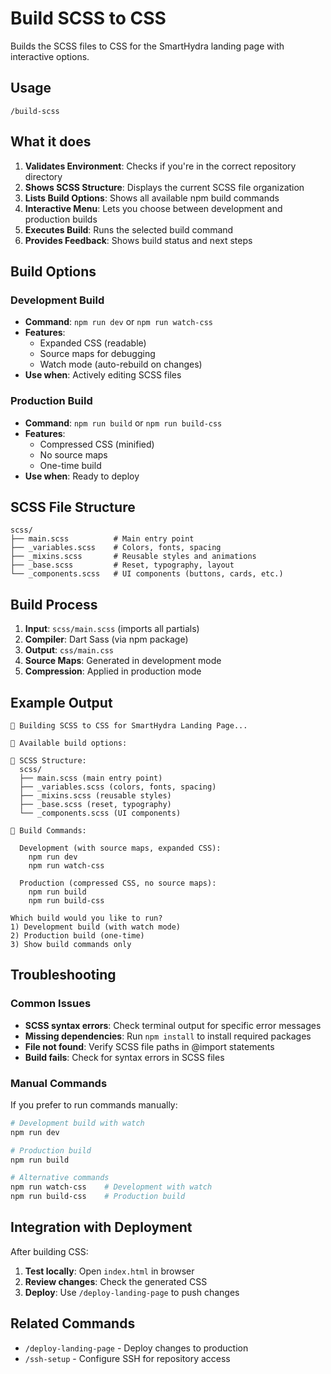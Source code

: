 # Build SCSS to CSS

Builds the SCSS files to CSS for the SmartHydra landing page with interactive options.

## Usage

```
/build-scss
```

## What it does

1. **Validates Environment**: Checks if you're in the correct repository directory
2. **Shows SCSS Structure**: Displays the current SCSS file organization
3. **Lists Build Options**: Shows all available npm build commands
4. **Interactive Menu**: Lets you choose between development and production builds
5. **Executes Build**: Runs the selected build command
6. **Provides Feedback**: Shows build status and next steps

## Build Options

### Development Build
- **Command**: `npm run dev` or `npm run watch-css`
- **Features**: 
  - Expanded CSS (readable)
  - Source maps for debugging
  - Watch mode (auto-rebuild on changes)
- **Use when**: Actively editing SCSS files

### Production Build
- **Command**: `npm run build` or `npm run build-css`
- **Features**:
  - Compressed CSS (minified)
  - No source maps
  - One-time build
- **Use when**: Ready to deploy

## SCSS File Structure

```
scss/
├── main.scss          # Main entry point
├── _variables.scss    # Colors, fonts, spacing
├── _mixins.scss       # Reusable styles and animations
├── _base.scss         # Reset, typography, layout
└── _components.scss   # UI components (buttons, cards, etc.)
```

## Build Process

1. **Input**: `scss/main.scss` (imports all partials)
2. **Compiler**: Dart Sass (via npm package)
3. **Output**: `css/main.css`
4. **Source Maps**: Generated in development mode
5. **Compression**: Applied in production mode

## Example Output

```
🎨 Building SCSS to CSS for SmartHydra Landing Page...

🔧 Available build options:

📁 SCSS Structure:
  scss/
  ├── main.scss (main entry point)
  ├── _variables.scss (colors, fonts, spacing)
  ├── _mixins.scss (reusable styles)
  ├── _base.scss (reset, typography)
  └── _components.scss (UI components)

🚀 Build Commands:

  Development (with source maps, expanded CSS):
    npm run dev
    npm run watch-css

  Production (compressed CSS, no source maps):
    npm run build
    npm run build-css

Which build would you like to run?
1) Development build (with watch mode)
2) Production build (one-time)
3) Show build commands only
```

## Troubleshooting

### Common Issues
- **SCSS syntax errors**: Check terminal output for specific error messages
- **Missing dependencies**: Run `npm install` to install required packages
- **File not found**: Verify SCSS file paths in @import statements
- **Build fails**: Check for syntax errors in SCSS files

### Manual Commands
If you prefer to run commands manually:

```bash
# Development build with watch
npm run dev

# Production build
npm run build

# Alternative commands
npm run watch-css    # Development with watch
npm run build-css    # Production build
```

## Integration with Deployment

After building CSS:
1. **Test locally**: Open `index.html` in browser
2. **Review changes**: Check the generated CSS
3. **Deploy**: Use `/deploy-landing-page` to push changes

## Related Commands

- `/deploy-landing-page` - Deploy changes to production
- `/ssh-setup` - Configure SSH for repository access
